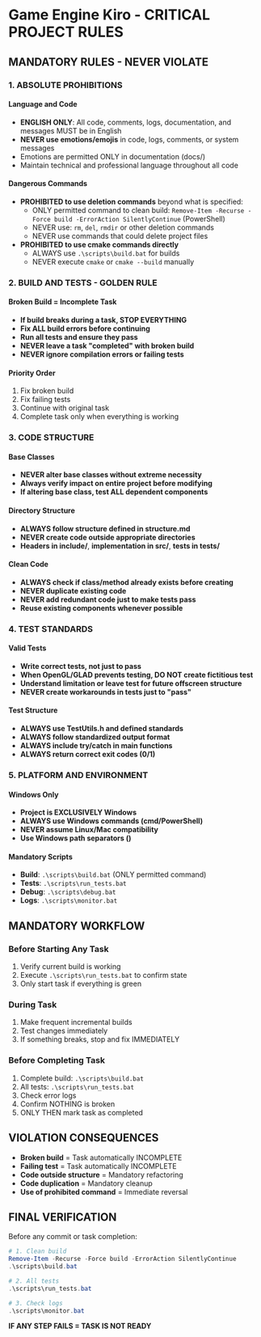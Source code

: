 # Game Engine Kiro - CRITICAL PROJECT RULES

## MANDATORY RULES - NEVER VIOLATE

### 1. ABSOLUTE PROHIBITIONS

#### Language and Code

- **ENGLISH ONLY**: All code, comments, logs, documentation, and messages MUST be in English
- **NEVER use emotions/emojis** in code, logs, comments, or system messages
- Emotions are permitted ONLY in documentation (docs/)
- Maintain technical and professional language throughout all code

#### Dangerous Commands

- **PROHIBITED to use deletion commands** beyond what is specified:
  - ONLY permitted command to clean build: `Remove-Item -Recurse -Force build -ErrorAction SilentlyContinue` (PowerShell)
  - NEVER use: `rm`, `del`, `rmdir` or other deletion commands
  - NEVER use commands that could delete project files
- **PROHIBITED to use cmake commands directly**
  - ALWAYS use `.\scripts\build.bat` for builds
  - NEVER execute `cmake` or `cmake --build` manually

### 2. BUILD AND TESTS - GOLDEN RULE

#### Broken Build = Incomplete Task

- **If build breaks during a task, STOP EVERYTHING**
- **Fix ALL build errors before continuing**
- **Run all tests and ensure they pass**
- **NEVER leave a task "completed" with broken build**
- **NEVER ignore compilation errors or failing tests**

#### Priority Order

1. Fix broken build
2. Fix failing tests
3. Continue with original task
4. Complete task only when everything is working

### 3. CODE STRUCTURE

#### Base Classes

- **NEVER alter base classes without extreme necessity**
- **Always verify impact on entire project before modifying**
- **If altering base class, test ALL dependent components**

#### Directory Structure

- **ALWAYS follow structure defined in structure.md**
- **NEVER create code outside appropriate directories**
- **Headers in include/**, **implementation in src/**, **tests in tests/**

#### Clean Code

- **ALWAYS check if class/method already exists before creating**
- **NEVER duplicate existing code**
- **NEVER add redundant code just to make tests pass**
- **Reuse existing components whenever possible**

### 4. TEST STANDARDS

#### Valid Tests

- **Write correct tests, not just to pass**
- **When OpenGL/GLAD prevents testing, DO NOT create fictitious test**
- **Understand limitation or leave test for future offscreen structure**
- **NEVER create workarounds in tests just to "pass"**

#### Test Structure

- **ALWAYS use TestUtils.h and defined standards**
- **ALWAYS follow standardized output format**
- **ALWAYS include try/catch in main functions**
- **ALWAYS return correct exit codes (0/1)**

### 5. PLATFORM AND ENVIRONMENT

#### Windows Only

- **Project is EXCLUSIVELY Windows**
- **ALWAYS use Windows commands (cmd/PowerShell)**
- **NEVER assume Linux/Mac compatibility**
- **Use Windows path separators (\)**

#### Mandatory Scripts

- **Build**: `.\scripts\build.bat` (ONLY permitted command)
- **Tests**: `.\scripts\run_tests.bat`
- **Debug**: `.\scripts\debug.bat`
- **Logs**: `.\scripts\monitor.bat`

## MANDATORY WORKFLOW

### Before Starting Any Task

1. Verify current build is working
2. Execute `.\scripts\run_tests.bat` to confirm state
3. Only start task if everything is green

### During Task

1. Make frequent incremental builds
2. Test changes immediately
3. If something breaks, stop and fix IMMEDIATELY

### Before Completing Task

1. Complete build: `.\scripts\build.bat`
2. All tests: `.\scripts\run_tests.bat`
3. Check error logs
4. Confirm NOTHING is broken
5. ONLY THEN mark task as completed

## VIOLATION CONSEQUENCES

- **Broken build** = Task automatically INCOMPLETE
- **Failing test** = Task automatically INCOMPLETE
- **Code outside structure** = Mandatory refactoring
- **Code duplication** = Mandatory cleanup
- **Use of prohibited command** = Immediate reversal

## FINAL VERIFICATION

Before any commit or task completion:

```powershell
# 1. Clean build
Remove-Item -Recurse -Force build -ErrorAction SilentlyContinue
.\scripts\build.bat

# 2. All tests
.\scripts\run_tests.bat

# 3. Check logs
.\scripts\monitor.bat
```

**IF ANY STEP FAILS = TASK IS NOT READY**
